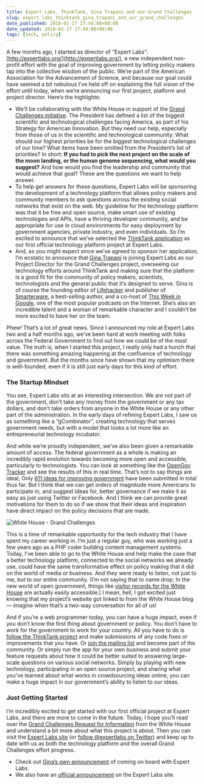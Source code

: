 ```yaml
---
title: Expert Labs, ThinkTank, Gina Trapani and our Grand Challenges
slug: expert_labs_thinktank_gina_trapani_and_our_grand_challenges
date_published: 2010-02-17 17:44:08+00:00
date_updated: 2010-02-17 17:44:08+00:00
tags: [tech, policy]
---
```

A few months ago, I started as director of “Expert Labs”:[http://expertlabs.org/](http://expertlabs.org/), a new independent non-profit effort with the goal of improving government by letting policy makers tap into the collective wisdom of the public. We’re part of the American Association for the Advancement of Science, and because our goal could have seemed a bit nebulous I’ve held off on explaining the full vision of the effort until today, when we’re announcing our first project, platform and project director. Here’s the highlights:

- We’ll be collaborating with the White House in support of the [Grand Challenges initiative](http://www.whitehouse.gov/blog/2010/02/04/grand-challenges-21st-century). The President has defined a list of the biggest scientific and technological challenges facing America, as part of his Strategy for American Innovation. But they need our help, especially from those of us in the scientific and technological community: What should our highest priorities be for the biggest technological challenges of our time? What items have been omitted from the President’s list of priorities? In short: **If you had to pick the next project on the scale of the moon landing, or the human genome sequencing, what would you suggest?** And how would you find the leadership and community that would achieve that goal? These are the questions we want to help answer.
- To help get answers for these questions, Expert Labs will be sponsoring the development of a technology platform that allows policy makers and community members to ask questions across the existing social networks that exist on the web. My guideline for the technology platform was that it be free and open source, make smart use of existing technologies and APIs, have a thriving developer community, and be appropriate for use in cloud environments for easy deployment by government agencies, private industry, and even individuals. So I’m excited to announce that we’ve selected the [ThinkTank application](http://thinktankapp.com/) as our first official technology platform project at Expert Labs.
- And, as you might expect since we’ve agreed to sponsor her application, I’m ecstatic to announce that [Gina Trapani](http://ginatrapani.org/) is joining Expert Labs as our Project Director for the Grand Challenges project, overseeing our technology efforts around ThinkTank and making sure that the platform is a good fit for the community of policy makers, scientists, technologists and the general public that it’s designed to serve. Gina is of course the founding editor of [Lifehacker](http://lifehacker.com/) and publisher of [Smarterware](http://smarterware.org), a best-selling author, and a co-host of [This Week in Google](http://twit.tv/twig), one of the most popular podcasts on the Internet. She’s also an incredible talent and a woman of remarkable character and I couldn’t be more excited to have her on the team.

Phew! That’s a lot of great news. Since I announced my role at Expert Labs two and a half months ago, we’ve been hard at work meeting with folks across the Federal Government to find out how we could be of the most value. The truth is, when I started this project, I really only had a hunch that there was something amazing happening at the confluence of technology and government. But the months since have shown that my optimism there is well-founded, even if it is still just early days for this kind of effort.

### The Startup Mindset

You see, Expert Labs sits at an interesting intersection. We are not part of the government, don’t take any money from the government or any tax dollars, and don’t take orders from anyone in the White House or any other part of the administration. In the early days of refining Expert Labs, I saw us as something like a “gCombinator”, creating technology that serves government needs, but with a model that looks a lot more like an entrepreneurial technology incubator.

And while we’re proudly independent, we’ve also been given a remarkable amount of access. The federal government as a whole is making an incredibly rapid evolution towards becoming more open and accessible, particularly to technologists. You can look at something like the [OpenGov Tracker](http://www.opengovtracker.com/) and see the results of this in real time. That’s not to say things are ideal; Only [611 ideas for improving government](http://sunlightlabs.com/blog/2010/are-american-people-short-ideas/) have been submitted in total thus far. But I think that we can get orders of magnitude more Americans to participate in, and suggest ideas for, better governance if we make it as easy as just using Twitter or Facebook. And I think we can provide great motivations for them to do so if we show that their ideas and inspiration have direct impact on the policy decisions that are made.

![White House - Grand Challenges](https://cdn.glitch.global/c4e475b2-a54e-47e0-973c-ed0bd1b46262/wh-gc.png?v=1670809794540)

This is a time of remarkable opportunity for the tech industry that I have spent my career working in. I’m just a regular guy, who was working just a few years ago as a PHP coder building content management systems. Today, I’ve been able to go to the White House and help make the case that a better technology platform, connected to the social networks we already use, could have the same transformative effect on policy making that it did on the world of media or business. And they were ready to listen, not just to me, but to our entire community. (I’m not saying that to name drop; In the new world of open government, things like [visitor records for the White House](http://www.whitehouse.gov/waves/all/anil#visitor-data) are actually easily accessible.) I mean, hell, I got excited just knowing that my project’s website got linked to from the White House blog — imagine when that’s a two-way conversation for all of us!

And if you’re a web programmer today, you can have a huge impact, even if you don’t know the first thing about government or policy. You don’t have to work for the government to work for your country. All you have to do is [follow the ThinkTank project](http://github.com/ginatrapani/thinktank) and make submissions of any code fixes or improvements that you have. Or [join the mailing list](http://groups.google.com/group/thinktankapp) and become part of the community. Or simply run the app for your own business and submit your feature requests about how it could be better suited to answering large-scale questions on various social networks. Simply by playing with new technology, participating in an open source project, and sharing what you’ve learned about what works in crowdsourcing ideas online, you can make a huge impact in our government’s ability to listen to our ideas.

### Just Getting Started

I’m incredibly excited to get started with our first official project at Expert Labs, and there are more to come in the future. Today, I hope you’ll read over the [Grand Challenges Request for Information](http://www.whitehouse.gov/administration/eop/ostp/grand-challenges-request-information) from the White House and understand a bit more about what this project is about. Then you can visit the [Expert Labs site](http://expertlabs.org/) (or [follow @expertlabs on Twitter](http://twitter.com/expertlabs)) and keep up to date with us as both the technology platform and the overall Grand Challenges effort progress.

- Check out [Gina’s own announcement](http://smarterware.org/5187/thinktank-is-now-at-expert-labs) of coming on board with Expert Labs.
- We also have an [official announcement](http://expertlabs.org/2010/02/in-support-of-grand-challenges.html) on the Expert Labs site.

